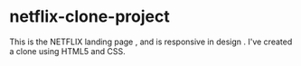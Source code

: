 # netflix-clone-project
This is the NETFLIX landing page , and is responsive in design . I've created a clone using HTML5 and CSS. 
